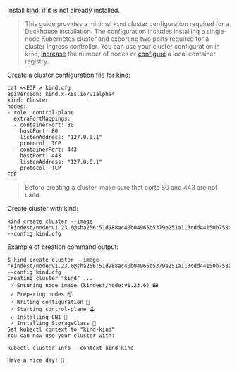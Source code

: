 Install [kind](https://kind.sigs.k8s.io/docs/user/quick-start/#installation), if it is not already installed.

> This guide provides a minimal `kind` cluster configuration required for a Deckhouse installation. The configuration includes installing a single-node Kubernetes cluster and exporting two ports required for a cluster Ingress controller. You can use your cluster configuration in `kind`, [increase](https://kind.sigs.k8s.io/docs/user/configuration/#nodes) the number of nodes or [configure](https://kind.sigs.k8s.io/docs/user/local-registry/) a local container registry.

Create a cluster configuration file for kind:

```shell
cat <<EOF > kind.cfg
apiVersion: kind.x-k8s.io/v1alpha4
kind: Cluster
nodes:
- role: control-plane
  extraPortMappings:
  - containerPort: 80
    hostPort: 80
    listenAddress: "127.0.0.1"
    protocol: TCP
  - containerPort: 443
    hostPort: 443
    listenAddress: "127.0.0.1"
    protocol: TCP
EOF
```

> Before creating a cluster, make sure that ports 80 and 443 are not used.

Create cluster with kind:

```shell
kind create cluster --image "kindest/node:v1.23.6@sha256:51d988ac40b04965b5379e251a113cdd44150b758ae339b0e941769e584040f5" --config kind.cfg
```

Example of creation command output:

```shell
$ kind create cluster --image "kindest/node:v1.23.6@sha256:51d988ac40b04965b5379e251a113cdd44150b758ae339b0e941769e584040f5" --config kind.cfg
Creating cluster "kind" ...
 ✓ Ensuring node image (kindest/node:v1.23.6) 🖼
 ✓ Preparing nodes 📦  
 ✓ Writing configuration 📜 
 ✓ Starting control-plane 🕹️ 
 ✓ Installing CNI 🔌 
 ✓ Installing StorageClass 💾 
Set kubectl context to "kind-kind"
You can now use your cluster with:

kubectl cluster-info --context kind-kind

Have a nice day! 👋
```
